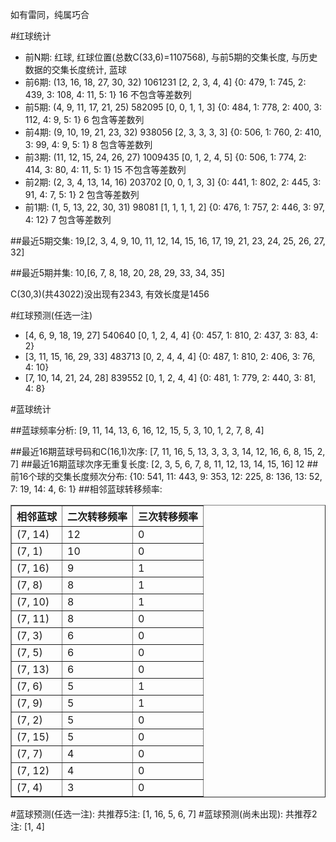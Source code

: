 <!-- 
.. title: 双色球2015045期(2015-04-21)数据分析报告
.. slug: slott-2015045-2015-04-21-report
.. date: 2015-04-22 08:00:00 UTC+08:00
.. tags: Lottery
.. link: 
.. description: 
.. type: text
-->

如有雷同，纯属巧合

<!-- TEASER_END-->

#红球统计

- 前N期: 红球, 红球位置(总数C(33,6)=1107568), 与前5期的交集长度, 与历史数据的交集长度统计, 蓝球
- 前6期: (13, 16, 18, 27, 30, 32) 1061231 [2, 2, 3, 4, 4] {0: 479, 1: 745, 2: 439, 3: 108, 4: 11, 5: 1} 16 不包含等差数列
- 前5期: (4, 9, 11, 17, 21, 25) 582095 [0, 0, 1, 1, 3] {0: 484, 1: 778, 2: 400, 3: 112, 4: 9, 5: 1} 6 包含等差数列
- 前4期: (9, 10, 19, 21, 23, 32) 938056 [2, 3, 3, 3, 3] {0: 506, 1: 760, 2: 410, 3: 99, 4: 9, 5: 1} 8 包含等差数列
- 前3期: (11, 12, 15, 24, 26, 27) 1009435 [0, 1, 2, 4, 5] {0: 506, 1: 774, 2: 414, 3: 80, 4: 11, 5: 1} 15 不包含等差数列
- 前2期: (2, 3, 4, 13, 14, 16) 203702 [0, 0, 1, 3, 3] {0: 441, 1: 802, 2: 445, 3: 91, 4: 7, 5: 1} 2 包含等差数列
- 前1期: (1, 5, 13, 22, 30, 31) 98081 [1, 1, 1, 1, 2] {0: 476, 1: 757, 2: 446, 3: 97, 4: 12} 7 包含等差数列

##最近5期交集:
19,[2, 3, 4, 9, 10, 11, 12, 14, 15, 16, 17, 19, 21, 23, 24, 25, 26, 27, 32]

##最近5期并集:
10,[6, 7, 8, 18, 20, 28, 29, 33, 34, 35]

C(30,3)(共43022)没出现有2343, 
有效长度是1456

#红球预测(任选一注)

- [4, 6, 9, 18, 19, 27] 540640 [0, 1, 2, 4, 4] {0: 457, 1: 810, 2: 437, 3: 83, 4: 2}
- [3, 11, 15, 16, 29, 33] 483713 [0, 2, 4, 4, 4] {0: 487, 1: 810, 2: 406, 3: 76, 4: 10}
- [7, 10, 14, 21, 24, 28] 839552 [0, 1, 2, 4, 4] {0: 481, 1: 779, 2: 440, 3: 81, 4: 8}

#蓝球统计

##蓝球频率分析:
[9, 11, 14, 13, 6, 16, 12, 15, 5, 3, 10, 1, 2, 7, 8, 4]

##最近16期蓝球号码和C(16,1)次序:
[7, 11, 16, 5, 13, 3, 3, 3, 14, 12, 16, 6, 8, 15, 2, 7]
##最近16期蓝球次序无重复长度:
[2, 3, 5, 6, 7, 8, 11, 12, 13, 14, 15, 16] 12
##前16个球的交集长度频次分布:
{10: 541, 11: 443, 9: 353, 12: 225, 8: 136, 13: 52, 7: 19, 14: 4, 6: 1}
##相邻蓝球转移频率:
<table border="1" class="table table-striped dataframe">
  <thead>
    <tr style="text-align: right;">
      <th>相邻蓝球</th>
      <th>二次转移频率</th>
      <th>三次转移频率</th>
    </tr>
  </thead>
  <tbody>
    <tr>
      <td>(7, 14)</td>
      <td>12</td>
      <td>0</td>
    </tr>
    <tr>
      <td>(7, 1)</td>
      <td>10</td>
      <td>0</td>
    </tr>
    <tr>
      <td>(7, 16)</td>
      <td>9</td>
      <td>1</td>
    </tr>
    <tr>
      <td>(7, 8)</td>
      <td>8</td>
      <td>1</td>
    </tr>
    <tr>
      <td>(7, 10)</td>
      <td>8</td>
      <td>1</td>
    </tr>
    <tr>
      <td>(7, 11)</td>
      <td>8</td>
      <td>0</td>
    </tr>
    <tr>
      <td>(7, 3)</td>
      <td>6</td>
      <td>0</td>
    </tr>
    <tr>
      <td>(7, 5)</td>
      <td>6</td>
      <td>0</td>
    </tr>
    <tr>
      <td>(7, 13)</td>
      <td>6</td>
      <td>0</td>
    </tr>
    <tr>
      <td>(7, 6)</td>
      <td>5</td>
      <td>1</td>
    </tr>
    <tr>
      <td>(7, 9)</td>
      <td>5</td>
      <td>1</td>
    </tr>
    <tr>
      <td>(7, 2)</td>
      <td>5</td>
      <td>0</td>
    </tr>
    <tr>
      <td>(7, 15)</td>
      <td>5</td>
      <td>0</td>
    </tr>
    <tr>
      <td>(7, 7)</td>
      <td>4</td>
      <td>0</td>
    </tr>
    <tr>
      <td>(7, 12)</td>
      <td>4</td>
      <td>0</td>
    </tr>
    <tr>
      <td>(7, 4)</td>
      <td>3</td>
      <td>0</td>
    </tr>
  </tbody>
</table>
#蓝球预测(任选一注):
共推荐5注: [1, 16, 5, 6, 7]
#蓝球预测(尚未出现):
共推荐2注: [1, 4]

